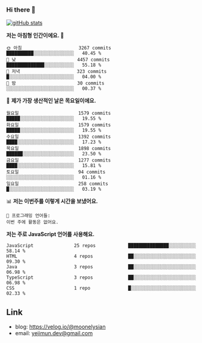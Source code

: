 ### Hi there 👋

<!--
**moonelysian/moonelysian** is a ✨ _special_ ✨ repository because its `README.md` (this file) appears on your GitHub profile.

Here are some ideas to get you started:

- 🔭 I’m currently working on ...
- 🌱 I’m currently learning ...
- 👯 I’m looking to collaborate on ...
- 🤔 I’m looking for help with ...
- 💬 Ask me about ...
- 📫 How to reach me: ...
- 😄 Pronouns: ...
- ⚡ Fun fact: ...
-->

<!-- [![wakatime stats](https://github-readme-stats.vercel.app/api/wakatime?username=moonelysian)](https://github.com/anuraghazra/github-readme-stats) -->

[![gitHub stats](https://github-readme-stats.vercel.app/api?username=moonelysian&show_icons=true)](https://github.com/anuraghazra/github-readme-stats)

<!--START_SECTION:waka-->
**저는 아침형 인간이에요. 🐤** 

```text
🌞 아침                     3267 commits        ██████████░░░░░░░░░░░░░░░   40.45 % 
🌆 낮　                     4457 commits        ██████████████░░░░░░░░░░░   55.18 % 
🌃 저녁                     323 commits         █░░░░░░░░░░░░░░░░░░░░░░░░   04.00 % 
🌙 밤　                     30 commits          ░░░░░░░░░░░░░░░░░░░░░░░░░   00.37 % 
```
📅 **제가 가장 생산적인 날은 목요일이에요.** 

```text
월요일                      1579 commits        █████░░░░░░░░░░░░░░░░░░░░   19.55 % 
화요일                      1579 commits        █████░░░░░░░░░░░░░░░░░░░░   19.55 % 
수요일                      1392 commits        ████░░░░░░░░░░░░░░░░░░░░░   17.23 % 
목요일                      1898 commits        ██████░░░░░░░░░░░░░░░░░░░   23.50 % 
금요일                      1277 commits        ████░░░░░░░░░░░░░░░░░░░░░   15.81 % 
토요일                      94 commits          ░░░░░░░░░░░░░░░░░░░░░░░░░   01.16 % 
일요일                      258 commits         █░░░░░░░░░░░░░░░░░░░░░░░░   03.19 % 
```


📊 **저는 이번주를 이렇게 시간을 보냈어요.** 

```text
💬 프로그래밍 언어들: 
이번 주에 활동은 없어요.
```

**저는 주로 JavaScript 언어를 사용해요.** 

```text
JavaScript               25 repos            ███████████████░░░░░░░░░░   58.14 % 
HTML                     4 repos             ██░░░░░░░░░░░░░░░░░░░░░░░   09.30 % 
Java                     3 repos             ██░░░░░░░░░░░░░░░░░░░░░░░   06.98 % 
TypeScript               3 repos             ██░░░░░░░░░░░░░░░░░░░░░░░   06.98 % 
CSS                      1 repo              █░░░░░░░░░░░░░░░░░░░░░░░░   02.33 % 
```




<!--END_SECTION:waka-->


## Link
- blog: https://velog.io/@moonelysian
- email: yejimun.dev@gmail.com
